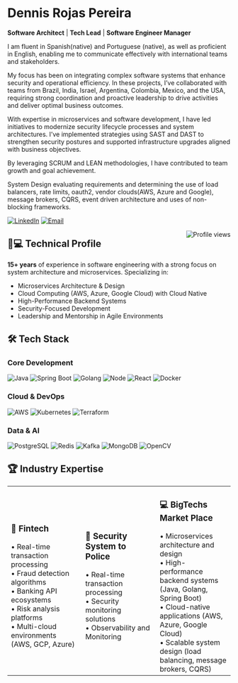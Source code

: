 # Dennis Rojas Pereira  
**Software Architect** | **Tech Lead** | **Software Engineer Manager**

I am fluent in Spanish(native) and Portuguese (native), as well as proficient in English, enabling me to communicate effectively with international teams and stakeholders.

My focus has been on integrating complex software systems that enhance security and operational efficiency. In these projects, I’ve collaborated with teams from Brazil, India, Israel, Argentina, Colombia, Mexico, and the USA, requiring strong coordination and proactive leadership to drive activities and deliver optimal business outcomes.

With expertise in microservices and software development, I have led initiatives to modernize security lifecycle processes and system architectures. I’ve implemented strategies using SAST and DAST to strengthen security postures and supported infrastructure upgrades aligned with business objectives.

By leveraging SCRUM and LEAN methodologies, I have contributed to team growth and goal achievement. 

System Design evaluating requirements and determining the use of load balancers, rate limits, oauth2, vendor clouds(AWS, Azure and Google), message brokers, CQRS, event driven architecture and uses of non-blocking frameworks.

[![LinkedIn](https://img.shields.io/badge/-Connect%20on%20LinkedIn-blue?style=for-the-badge&logo=linkedin)](https://www.linkedin.com/in/dennis-rojas-5503b138)
[![Email](https://img.shields.io/badge/-Reach%20via%20Email-red?style=for-the-badge&logo=gmail)](mailto:dennisrojaspereira@gmail.com)

<img align="right" src="https://komarev.com/ghpvc/?username=dennisrojaspereira&color=blueviolet" alt="Profile views">

## 👨💻 Technical Profile

**15+ years** of experience in software engineering with a strong focus on system architecture and microservices. Specializing in:

- Microservices Architecture & Design
- Cloud Computing (AWS, Azure, Google Cloud) with Cloud Native
- High-Performance Backend Systems
- Security-Focused Development
- Leadership and Mentorship in Agile Environments

## 🛠 Tech Stack

### **Core Development**
![Java](https://img.shields.io/badge/-Java-007396?logo=java&logoColor=white)
![Spring Boot](https://img.shields.io/badge/-Spring%20Boot-6DB33F?logo=spring&logoColor=white)
![Golang](https://img.shields.io/badge/-Go-00ADD8?logo=go&logoColor=white)
![Node](https://img.shields.io/badge/-Node-00ADD8?logo=nodejs&logoColor=white)
![React](https://img.shields.io/badge/-React-00ADD8?logo=react&logoColor=yellow)
![Docker](https://img.shields.io/badge/-Docker-2496ED?logo=docker&logoColor=white)

### **Cloud & DevOps**
![AWS](https://img.shields.io/badge/-AWS-232F3E?logo=amazonaws&logoColor=white)
![Kubernetes](https://img.shields.io/badge/-Kubernetes-326CE5?logo=kubernetes&logoColor=white)
![Terraform](https://img.shields.io/badge/-Terraform-7B42BC?logo=terraform&logoColor=white)

### **Data & AI**
![PostgreSQL](https://img.shields.io/badge/-PostgreSQL-4169E1?logo=postgresql&logoColor=white)
![Redis](https://img.shields.io/badge/-Redis-DC382D?logo=redis&logoColor=white)
![Kafka](https://img.shields.io/badge/-Kafka-DC382D?logo=kafka&logoColor=white)
![MongoDB](https://img.shields.io/badge/-MongoDB-DC382D?logo=mongodb&logoColor=white)
![OpenCV](https://img.shields.io/badge/-OpenCV-FF6F00?logo=opencv&logoColor=yellow)

## 🏆 Industry Expertise

<table>
  <tr>
       <td width="33%">
      <h3>🏦 Fintech </h3>
      • Real-time transaction processing<br>
      • Fraud detection algorithms<br>
      • Banking API ecosystems<br>
      • Risk analysis platforms<br>
      • Multi-cloud environments (AWS, GCP, Azure)
    </td>
    <td width="33%">
      <h3>🔐 Security System to Police </h3>
      • Real-time transaction processing<br>
      • Security monitoring solutions<br>
      • Observability and Monitoring
    </td>
    <td width="33%">
      <h3>💻 BigTechs Market Place </h3>
      • Microservices architecture and design<br>
      • High-performance backend systems (Java, Golang, Spring Boot)<br>
      • Cloud-native applications (AWS, Azure, Google Cloud)<br>
      • Scalable system design (load balancing, message brokers, CQRS)
    </td>
  </tr>
</table>

